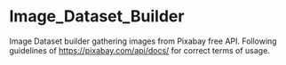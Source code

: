 # Image_Dataset_Builder
Image Dataset builder gathering images from Pixabay free API. Following guidelines of https://pixabay.com/api/docs/ for correct terms of usage.
